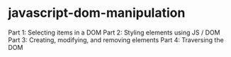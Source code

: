 # javascript-dom-manipulation

Part 1: Selecting items in a DOM
Part 2: Styling elements using JS / DOM
Part 3: Creating, modifying, and removing elements
Part 4: Traversing the DOM
